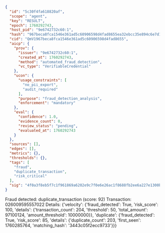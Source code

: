 ```json
{
  "id": "5c30f4fa618820af",
  "scope": "agent",
  "key": "RESULT",
  "epoch": 1760292743,
  "host_pid": "9e6742732c60:1",
  "hash": "967beca8fca1546e361ad5c60906598d4fad8655ea32ebcc35e894c6e7d12895",
  "cid": "QmV1967beca8fca1546e361ad5c60906598d4fad8655",
  "aicp": {
    "prov": {
      "issuer": "9e6742732c60:1",
      "created_at": 1760292743,
      "method": "automated_fraud_detection",
      "vc_type": "VerifiableCredential"
    },
    "ucon": {
      "usage_constraints": [
        "no_pii_export",
        "audit_required"
      ],
      "purpose": "fraud_detection_analysis",
      "enforcement": "mandatory"
    },
    "eval": {
      "confidence": 1.0,
      "evidence_count": 0,
      "review_status": "pending",
      "evaluated_at": 1760292743
    }
  },
  "sources": [],
  "edges": [],
  "metrics": {},
  "thresholds": {},
  "tags": [
    "fraud",
    "duplicate_transaction",
    "risk_critical"
  ],
  "sig": "4f0a3f8eb5f7c1f961869a6202e9c7f0e6e26ac1f8688fb2ee6a227e1300b543"
}
```

Fraud detected: duplicate_transaction (score: 92)
Transaction: 026009595557022
Details: {'velocity': {'fraud_detected': True, 'risk_score': 100, 'details': {'transaction_count': 204, 'threshold': 50, 'total_amount': 97100124, 'amount_threshold': 10000000}}, 'duplicate': {'fraud_detected': True, 'risk_score': 85, 'details': {'duplicate_count': 203, 'first_seen': 1760285764, 'matching_hash': '3443c05f2ecc9733'}}}